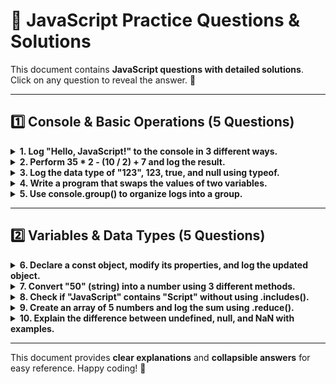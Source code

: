 # 📜 JavaScript Practice Questions & Solutions

This document contains **JavaScript questions with detailed solutions**.  
Click on any question to reveal the answer. 🚀  

---

## **1️⃣ Console & Basic Operations (5 Questions)**

<details>
  <summary><strong>1. Log "Hello, JavaScript!" to the console in 3 different ways.</strong></summary>

  ```js
  // Method 1: Using console.log()
  console.log("Hello, JavaScript!");

  // Method 2: Using console.warn()
  console.warn("Hello, JavaScript!");

  // Method 3: Using console.error()
  console.error("Hello, JavaScript!");
  ```
</details>

<details>
  <summary><strong>2. Perform 35 * 2 - (10 / 2) + 7 and log the result.</strong></summary>

  ```js
  let result = 35 * 2 - (10 / 2) + 7;
  console.log(result); // Output: 74
  ```
</details>

<details>
  <summary><strong>3. Log the data type of "123", 123, true, and null using typeof.</strong></summary>

  ```js
  console.log(typeof "123");  // "string"
  console.log(typeof 123);    // "number"
  console.log(typeof true);   // "boolean"
  console.log(typeof null);   // "object" (JavaScript quirk)
  ```
</details>

<details>
  <summary><strong>4. Write a program that swaps the values of two variables.</strong></summary>

  ```js
  let a = 10, b = 20;
  console.log("Before Swap:", "a =", a, ", b =", b);

  // Using a temporary variable
  let temp = a;
  a = b;
  b = temp;
  console.log("After Swap (Method 1):", "a =", a, ", b =", b);

  // Using array destructuring (modern JS)
  [a, b] = [10, 20];
  [a, b] = [b, a];
  console.log("After Swap (Method 2):", "a =", a, ", b =", b);
  ```
</details>

<details>
  <summary><strong>5. Use console.group() to organize logs into a group.</strong></summary>

  ```js
  console.group("User Info");
  console.log("Name: John Doe");
  console.log("Age: 25");
  console.log("City: New York");
  console.groupEnd();

  console.groupCollapsed("Collapsed Group Example");
  console.log("This content is collapsed by default.");
  console.groupEnd();
  ```
</details>

---

## **2️⃣ Variables & Data Types (5 Questions)**

<details>
  <summary><strong>6. Declare a const object, modify its properties, and log the updated object.</strong></summary>

  ```js
  const person = { name: "Alice", age: 25, city: "New York" };
  console.log("Before update:", person);

  // Modifying properties
  person.age = 26;
  person.city = "Los Angeles";

  // Adding a new property
  person.country = "USA";

  console.log("After update:", person);
  ```
</details>

<details>
  <summary><strong>7. Convert "50" (string) into a number using 3 different methods.</strong></summary>

  ```js
  let str = "50";

  // Method 1: Using Number()
  let num1 = Number(str);
  console.log(num1, typeof num1); // 50 "number"

  // Method 2: Using parseInt()
  let num2 = parseInt(str);
  console.log(num2, typeof num2); // 50 "number"

  // Method 3: Using Unary `+` Operator
  let num3 = +str;
  console.log(num3, typeof num3); // 50 "number"
  ```
</details>

<details>
  <summary><strong>8. Check if "JavaScript" contains "Script" without using .includes().</strong></summary>

  ```js
  let str = "JavaScript";

  // Method 1: Using .indexOf()
  console.log(str.indexOf("Script") !== -1); // true

  // Method 2: Using .search()
  console.log(str.search("Script") !== -1); // true
  ```
</details>

<details>
  <summary><strong>9. Create an array of 5 numbers and log the sum using .reduce().</strong></summary>

  ```js
  let numbers = [10, 20, 30, 40, 50];
  let sum = numbers.reduce((acc, num) => acc + num, 0);
  console.log("Sum:", sum); // Sum: 150
  ```
</details>

<details>
  <summary><strong>10. Explain the difference between undefined, null, and NaN with examples.</strong></summary>

  | Concept | Meaning | Example |
  |---------|---------|---------|
  | `undefined` | A variable is declared but not assigned a value | `let x; console.log(x); // undefined` |
  | `null` | Represents an **intentional absence** of a value | `let y = null; console.log(y); // null` |
  | `NaN` (Not a Number) | A result of an invalid math operation | `console.log("hello" / 2); // NaN` |

  ```js
  let a; // Undefined
  console.log(a); // undefined

  let b = null; // Explicitly assigned null
  console.log(b); // null

  let c = "hello" / 2; // Invalid math operation
  console.log(c); // NaN
  console.log(typeof NaN); // "number" (weird JS quirk)
  ```
</details>

---

This document provides **clear explanations** and **collapsible answers** for easy reference. Happy coding! 🚀